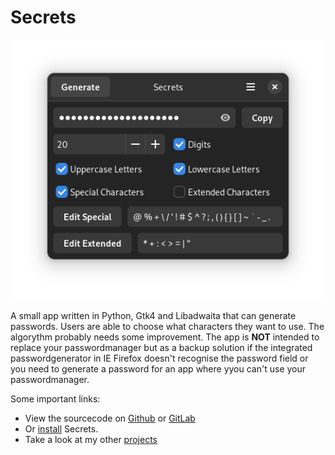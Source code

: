 # Secrets

![secrets.png](assets/secrets.png)

A small app written in Python, Gtk4 and Libadwaita that can generate passwords.
Users are able to choose what characters they want to use.
The algorythm probably needs some improvement.
The app is **NOT** intended to replace your passwordmanager but as a backup solution if the integrated passwordgenerator in IE Firefox doesn't recognise the password field or you need to generate a password for an app where yyou can't use your passwordmanager.

Some important links: 
* View the sourcecode on [Github](https://github.com/UnicornyRainbow/Secrets) or [GitLab](https://gitlab.com/UnicornyRainbow/Secrets)
* Or [install](https://UnicornyRainbow.io/Secrets/install) Secrets.
* Take a look at my other [projects](https://UnicornyRainbow.github.io/UnicornyRainbow/myProjects)
